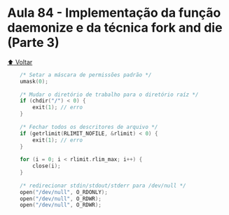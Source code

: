 # Aula 84 - Implementação da função daemonize e da técnica fork and die (Parte 3)

[:arrow_up: Voltar](https://github.com/Geofisicando/C-orientado-a-testes#%C3%ADndice)

```c
    /* Setar a máscara de permissões padrão */ 
    umask(0);
    
    /* Mudar o diretório de trabalho para o diretório raíz */
    if (chdir("/") < 0) {
        exit(1); // erro
    }
    
    /* Fechar todos os descritores de arquivo */
    if (getrlimit(RLIMIT_NOFILE, &rlimit) < 0) {
        exit(1); // erro
    }
    
    for (i = 0; i < rlimit.rlim_max; i++) {
        close(i);
    }
    
    /* redirecionar stdin/stdout/stderr para /dev/null */
    open("/dev/null", O_RDONLY);
    open("/dev/null", O_RDWR);
    open("/dev/null", O_RDWR);
```
